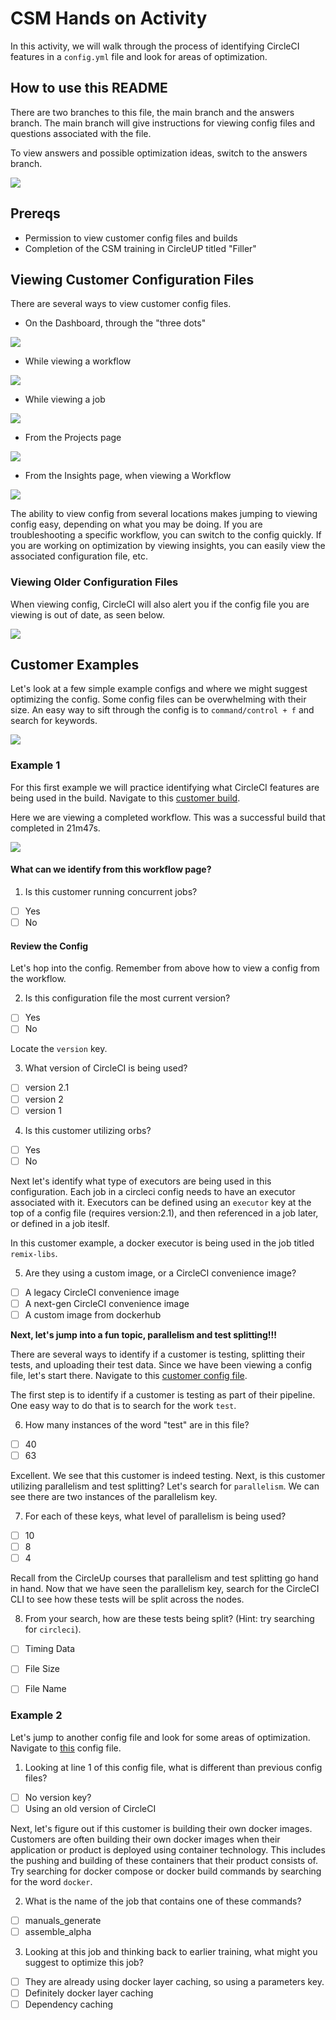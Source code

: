 # CSM Hands on Activity

In this activity, we will walk through the process of identifying CircleCI features in a `config.yml` file and look for areas of optimization. 

## How to use this README

There are two branches to this file, the main branch and the answers branch. The main branch will give instructions for viewing config files and questions associated with the file. 

To view answers and possible optimization ideas, switch to the answers branch. 

<img src="images/answers.png">

## Prereqs 

- Permission to view customer config files and builds
- Completion of the CSM training in CircleUP titled "Filler"

## Viewing Customer Configuration Files 

There are several ways to view customer config files. 

- On the Dashboard, through the "three dots"

<img src="images/configfrompipeline.png">

- While viewing a workflow

<img src="images/configfromworkflow.png">

- While viewing a job

<img src="images/configfromjob.png">

- From the Projects page

<img src="images/configfromprojects.png">

- From the Insights page, when viewing a Workflow
          
<img src="images/configfrominsights.png">

The ability to view config from several locations makes jumping to viewing config easy, depending on what you may be doing. If you are troubleshooting a specific workflow, you can switch to the config quickly. If you are working on optimization by viewing insights, you can easily view the associated configuration file, etc.

### Viewing Older Configuration Files

When viewing config, CircleCI will also alert you if the config file you are viewing is out of date, as seen below. 

<img src="images/olderconfig.png">

## Customer Examples

Let's look at a few simple example configs and where we might suggest optimizing the config. Some config files can be overwhelming with their size. An easy way to sift through the config is to `command/control + f` and search for keywords.

<img src="images/searchconfig.png">

### Example 1

For this first example we will practice identifying what CircleCI features are being used in the build. Navigate to this [customer build](https://app.circleci.com/pipelines/github/ethereum/remix-project/6479/workflows/6951972b-3edf-47ee-9345-45dce4d2f9a6). 

Here we are viewing a completed workflow. This was a successful build that completed in 21m47s. 

<img src="images/buildallsuccess.png">

#### What can we identify from this workflow page? 

1. Is this customer running concurrent jobs? 

- [ ] Yes
- [ ] No 

#### Review the Config

Let's hop into the config. Remember from above how to view a config from the workflow. 

2. Is this configuration file the most current version? 

- [ ] Yes
- [ ] No

Locate the `version` key. 

3. What version of CircleCI is being used? 

- [ ] version 2.1
- [ ] version 2
- [ ] version 1

4. Is this customer utilizing orbs? 

- [ ] Yes
- [ ] No

Next let's identify what type of executors are being used in this configuration. Each job in a circleci config needs to have an executor associated with it. Executors can be defined using an `executor` key at the top of a config file (requires version:2.1), and then referenced in a job later, or defined in a job iteslf. 

In this customer example, a docker executor is being used in the job titled `remix-libs`. 

5. Are they using a custom image, or a CircleCI convenience image? 

- [ ] A legacy CircleCI convenience image
- [ ] A next-gen CircleCI convenience image
- [ ] A custom image from dockerhub

**Next, let's jump into a fun topic, parallelism and test splitting!!!**

There are several ways to identify if a customer is testing, splitting their tests, and uploading their test data. Since we have been viewing a config file, let's start there. Navigate to this [customer config file](https://app.circleci.com/projects/github/maalox/digihaler-flutter/config/?branchName=master&pipelineNumber=12673). 

The first step is to identify if a customer is testing as part of their pipeline. One easy way to do that is to search for the work `test`. 

6. How many instances of the word "test" are in this file? 

- [ ] 40
- [ ] 63

Excellent. We see that this customer is indeed testing. Next, is this customer utilizing parallelism and test splitting? Let's search for `parallelism`. We can see there are two instances of the parallelism key.

7. For each of these keys, what level of parallelism is being used? 

- [ ] 10
- [ ] 8
- [ ] 4

Recall from the CircleUp courses that parallelism and test splitting go hand in hand. Now that we have seen the parallelism key, search for the CircleCI CLI to see how these tests will be split across the nodes. 

8. From your search, how are these tests being split? (Hint: try searching for `circleci`).

- [ ] Timing Data
- [ ] File Size
- [ ] File Name


### Example 2

Let's jump to another config file and look for some areas of optimization. Navigate to [this](https://app.circleci.com/projects/github/mysugr/logbook-android/config/?branchName=develop&pipelineNumber=30890) config file. 

1. Looking at line 1 of this config file, what is different than previous config files? 

- [ ] No version key? 
- [ ] Using an old version of CircleCI

Next, let's figure out if this customer is building their own docker images. Customers are often building their own docker images when their application or product is deployed using container technology. This includes the pushing and building of these containers that their product consists of. Try searching for docker compose or docker build commands by searching for the word `docker`. 

2. What is the name of the job that contains one of these commands? 

- [ ] manuals_generate
- [ ] assemble_alpha

3. Looking at this job and thinking back to earlier training, what might you suggest to optimize this job? 

- [ ] They are already using docker layer caching, so using a parameters key.
- [ ] Definitely docker layer caching
- [ ] Dependency caching

